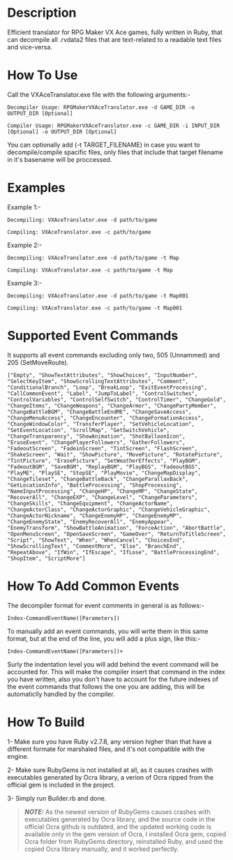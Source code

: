 # Description
Efficient translator for RPG Maker VX Ace games, fully written in Ruby, that can decompile all .rvdata2 files that are text-related to a readable text files and vice-versa.

# How To Use
Call the VXAceTranslator.exe file with the following arguments:-

```Decompiler Usage: RPGMakerVXAceTranslator.exe -d GAME_DIR -o OUTPUT_DIR [Optional]```

```Compiler Usage: RPGMakerVXAceTranslator.exe -c GAME_DIR -i INPUT_DIR [Optional] -o OUTPUT_DIR [Optional]```

You can optionally add (-t TARGET_FILENAME) in case you want to decompile/compile spacific files, only files that include that target filename in it's basename will be proccessed.

# Examples
Example 1:-

```Decompiling: VXAceTranslator.exe -d path/to/game```
  
```Compiling: VXAceTranslator.exe -c path/to/game```

Example 2:-

```Decompiling: VXAceTranslator.exe -d path/to/game -t Map```
  
```Compiling: VXAceTranslator.exe -c path/to/game -t Map```

Example 3:-

```Decompiling: VXAceTranslator.exe -d path/to/game -t Map001```
  
```Compiling: VXAceTranslator.exe -c path/to/game -t Map001```

# Supported Event Commands
It supports all event commands excluding only two, 505 (Unnammed) and 205 (SetMoveRoute).

`["Empty", "ShowTextAttributes", "ShowChoices", "InputNumber", "SelectKeyItem", "ShowScrollingTextAttributes", "Comment", "ConditionalBranch", "Loop", "BreakLoop", "ExitEventProcessing", "CallCommonEvent", "Label", "JumpToLabel", "ControlSwitches", "ControlVariables", "ControlSelfSwitch", "ControlTimer", "ChangeGold", "ChangeItems", "ChangeWeapons", "ChangeArmor", "ChangePartyMember", "ChangeBattleBGM", "ChangeBattleEndME", "ChangeSaveAccess", "ChangeMenuAccess", "ChangeEncounter", "ChangeFormationAccess", "ChangeWindowColor", "TransferPlayer", "SetVehicleLocation", "SetEventLocation", "ScrollMap", "GetSwitchVehicle", "ChangeTransparency", "ShowAnimation", "ShotBalloonIcon", "EraseEvent", "ChangePlayerFollowers", "GatherFollowers", "FadeoutScreen", "FadeinScreen", "TintScreen", "FlashScreen", "ShakeScreen", "Wait", "ShowPicture", "MovePicture", "RotatePicture", "TintPicture", "ErasePicture", "SetWeatherEffects", "PlayBGM", "FadeoutBGM", "SaveBGM", "ReplayBGM", "PlayBGS", "FadeoutBGS", "PlayME", "PlaySE", "StopSE", "PlayMovie", "ChangeMapDisplay", "ChangeTileset", "ChangeBattleBack", "ChangeParallaxBack", "GetLocationInfo", "BattleProcessing", "ShopProcessing", "NameInputProcessing", "ChangeHP", "ChangeMP", "ChangeState", "RecoverAll", "ChangeEXP", "ChangeLevel", "ChangeParameters", "ChangeSkills", "ChangeEquipment", "ChangeActorName", "ChangeActorClass", "ChangeActorGraphic", "ChangeVehicleGraphic", "ChangeActorNickname", "ChangeEnemyHP", "ChangeEnemyMP", "ChangeEnemyState", "EnemyRecoverAll", "EnemyAppear", "EnemyTransform", "ShowBattleAnimation", "ForceAction", "AbortBattle", "OpenMenuScreen", "OpenSaveScreen", "GameOver", "ReturnToTitleScreen", "Script", "ShowText", "When", "WhenCancel", "ChoicesEnd", "ShowScrollingText", "CommentMore", "Else", "BranchEnd", "RepeatAbove", "IfWin", "IfEscape", "IfLose", "BattleProcessingEnd", "ShopItem", "ScriptMore"]`

# How To Add Common Events
The decompiler format for event comments in general is as follows:-

`Index-CommandEventName([Parameters])`

To manually add an event commands, you will write them in this same format, but at the end of the line, you will add a plus sign, like this:-

`Index-CommandEventName([Parameters])+`

Surly the indentation level you will add behind the event command will be accounted for.
This will make the compiler insert that command in the index you have written, also you don't have to account for the future indexes of the event commands that follows the one you are adding, this will be automaticlly handled by the compiler.

# How To Build
1- Make sure you have Ruby v2.7.8, any version higher than that have a different formate for marshaled files, and it's not compatible with the engine.

2- Make sure RubyGems is not installed at all, as it causes crashes with executables generated by Ocra library, a verion of Ocra ripped from the official gem is included in the project.

3- Simply run Builder.rb and done.

> **_NOTE:_** As the newest version of RubyGems causes crashes with executables generated by Ocra library, and the source code in the official Ocra github is outdated, and the updated working code is available only in the gem version of Ocra, I installed Ocra gem, copied Ocra folder from RubyGems directory, reinstalled Ruby, and used the copied Ocra library manually, and it worked perfectly.
